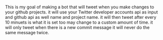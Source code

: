 This is my goal of making a bot that will tweet when you make changes to your github projects. 
it will use your Twitter developer accounts api as input and github api as well name and project name.
it will then tweet after every 10 minuets is what it is set too may change to a custom amount of time.
it will only tweet when there is a new commit message it will never do the same message twice.

